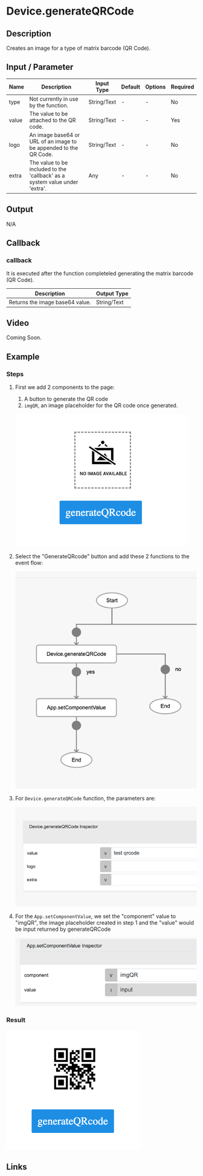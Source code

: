 # Device.generateQRCode

## Description

Creates an image for a type of matrix barcode (QR Code).

## Input / Parameter

| Name | Description | Input Type | Default | Options | Required |
| ------ | ------ | ------ | ------ | ------ | ------ |
| type | Not currently in use by the function. | String/Text | - | - | No |
| value | The value to be attached to the QR code. | String/Text | - | - | Yes |
| logo | An image base64 or URL of an image to be appended to the QR Code. | String/Text | - | - | No |
| extra | The value to be included to the 'callback' as a system value under 'extra'. | Any | - | - | No |

## Output

N/A

## Callback

### callback

It is executed after the function completeled generating the matrix barcode (QR Code).

| Description | Output Type |
| ------ | ------ |
| Returns the image base64 value. | String/Text |

## Video

Coming Soon.

<!-- Format: [![Video]({image-path})]({url-link}) -->

## Example

### Steps

1. First we add 2 components to the page: 
   1. A button to generate the QR code
   2. `imgQR`, an image placeholder for the QR code once generated.

    ![](./generateQRCode-step-1.png)

2. Select the "GenerateQRcode" button and add these 2 functions to the event flow:

    ![](./generateQRCode-step-2.png)

3. For `Device.generateQRCode` function, the parameters are: 

    ![](./generateQRCode-step-3.png)

4. For the `App.setComponentValue`, we set the "component" value to "imgQR", the image placeholder created in step 1 and the "value" would be input returned by generateQRCode

    ![](./generateQRCode-step-4.png)

### Result

![](./generateQRCode-result-1.png)

## Links